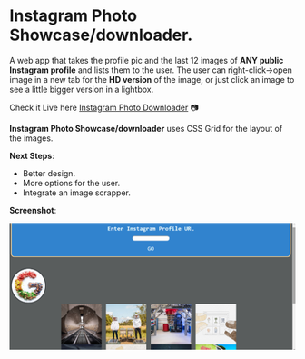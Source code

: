 # Instagram Photo Showcase/downloader.
A web app that takes the profile pic and the last 12 images of **ANY public Instagram profile** and lists them to the user. 
The user can right-click->open image in a new tab for the **HD version** of the image, or just click an image to see a little
bigger version in a lightbox.

Check it Live here [Instagram Photo Downloader](https://onelineof.me/instagramphotos) :camera:

**Instagram Photo Showcase/downloader** uses CSS Grid for the layout of the images.

**Next Steps**:

- Better design.
- More options for the user.
- Integrate an image scrapper.

**Screenshot**:

![Instagram Photo Downloader](../screens/instagramphotodl.png?raw=true "Instagram Photo Downloader")
